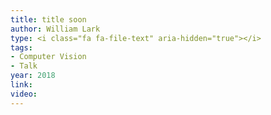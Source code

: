 ```yaml
---
title: title soon
author: William Lark
type: <i class="fa fa-file-text" aria-hidden="true"></i>
tags:
- Computer Vision
- Talk
year: 2018
link:
video:
---
```

